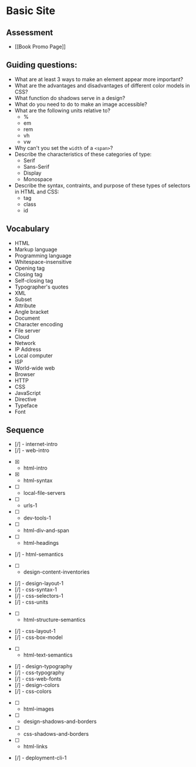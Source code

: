# Basic Site

## Assessment

* [[Book Promo Page]]

## Guiding questions:

* What are at least 3 ways to make an element appear more important?
* What are the advantages and disadvantages of different color models in CSS?
* What function do shadows serve in a design?
* What do you need to do to make an image accessible?
* What are the following units relative to?
  * %
  * em
  * rem
  * vh
  * vw
* Why can't you set the `width` of a `<span>`?
* Describe the characteristics of these categories of type:
  * Serif
  * Sans-Serif
  * Display
  * Monospace
* Describe the syntax, contraints, and purpose of these types of selectors in HTML and CSS:
  * tag
  * class
  * id

## Vocabulary

* HTML
* Markup language
* Programming language
* Whitespace-insensitive
* Opening tag
* Closing tag
* Self-closing tag
* Typographer's quotes
* XML
* Subset
* Attribute
* Angle bracket
* Document
* Character encoding
* File server
* Cloud
* Network
* IP Address
* Local computer
* ISP
* World-wide web
* Browser
* HTTP
* CSS
* JavaScript
* Directive
* Typeface
* Font

## Sequence

* [/] - internet-intro
* [/] - web-intro
* [x] - html-intro
* [x] - html-syntax
* [ ] - local-file-servers
* [ ] - urls-1
* [ ] - dev-tools-1
* [ ] - html-div-and-span
* [ ] - html-headings
* [/] - html-semantics
* [ ] - design-content-inventories
* [/] - design-layout-1
* [/] - css-syntax-1
* [/] - css-selectors-1
* [/] - css-units
* [ ] - html-structure-semantics
* [/] - css-layout-1
* [/] - css-box-model
* [ ] - html-text-semantics
* [/] - design-typography
* [/] - css-typography
* [/] - css-web-fonts
* [/] - design-colors
* [/] - css-colors
* [ ] - html-images
* [ ] - design-shadows-and-borders
* [ ] - css-shadows-and-borders
* [ ] - html-links
* [/] - deployment-cli-1
